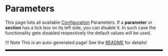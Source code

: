 # Parameters
This page lists all available [Configuration](../Configuration) Parameters.
If a **parameter** or **section** has a tick box on its left side, you can disable it.
In such case the functionality gets disabled respectively the default values will be used.

!!! Note
    This is an auto-generated page! See the [README](https://github.com/jomjol/AI-on-the-edge-device-docs/blob/main/README.md) for details!

<hr style="border:2px solid">